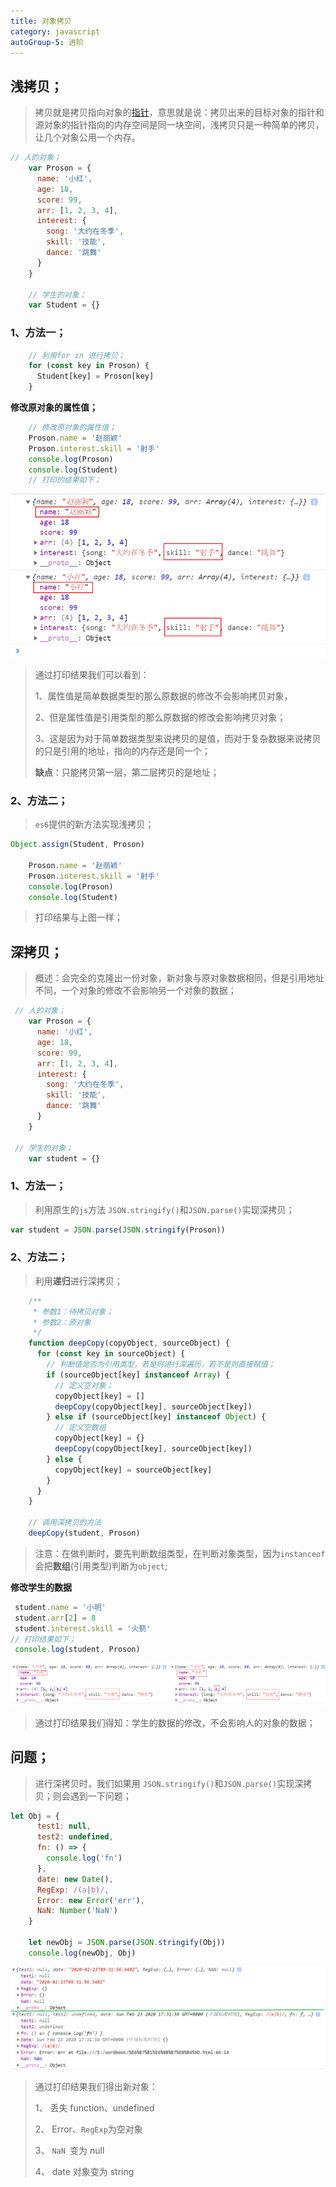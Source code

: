 ```yaml
---
title: 对象拷贝
category: javascript
autoGroup-5: 进阶
---
```


## 浅拷贝；

>  拷贝就是拷贝指向对象的[指针](https://baike.baidu.com/item/指针/2878304)，意思就是说：拷贝出来的目标对象的指针和源对象的指针指向的内存空间是同一块空间，浅拷贝只是一种简单的拷贝，让几个对象公用一个内存。

```js
// 人的对象；
    var Proson = {
      name: '小红',
      age: 18,
      score: 99,
      arr: [1, 2, 3, 4],
      interest: {
        song: '大约在冬季',
        skill: '技能',
        dance: '跳舞'
      }
    }

    // 学生的对象；
    var Student = {}
```

### 1、方法一；

```js
    // 利用for in 进行拷贝；
    for (const key in Proson) {
      Student[key] = Proson[key]
    }
```

**修改原对象的属性值；**

```js
	// 修改原对象的属性值；
    Proson.name = '赵丽颖'
    Proson.interest.skill = '射手'
 	console.log(Proson)
    console.log(Student)
	// 打印的结果如下；
```

![1581859040922](assets/1581859040922.png)

> 通过打印结果我们可以看到：
>
> 1、属性值是简单数据类型的那么原数据的修改不会影响拷贝对象，
>
> 2、但是属性值是引用类型的那么原数据的修改会影响拷贝对象；
>
> 3、这是因为对于简单数据类型来说拷贝的是值，而对于复杂数据来说拷贝的只是引用的地址，指向的内存还是同一个；
>
> **缺点**：只能拷贝第一层，第二层拷贝的是地址；

### 2、方法二；

> `es6`提供的新方法实现浅拷贝；

```js
Object.assign(Student, Proson)

    Proson.name = '赵丽颖'
    Proson.interest.skill = '射手'
    console.log(Proson)
    console.log(Student)
```

> 打印结果与上图一样；

## 深拷贝；

> 概述：会完全的克隆出一份对象，新对象与原对象数据相同，但是引用地址不同，一个对象的修改不会影响另一个对象的数据；

```js
 // 人的对象；
    var Proson = {
      name: '小红',
      age: 18,
      score: 99,
      arr: [1, 2, 3, 4],
      interest: {
        song: '大约在冬季',
        skill: '技能',
        dance: '跳舞'
      }
    }

 // 学生的对象；
    var student = {}
```

### 1、方法一；

> 利用原生的`js`方法 `JSON.stringify()`和`JSON.parse()`实现深拷贝；

```js
var student = JSON.parse(JSON.stringify(Proson))
```

### 2、方法二；

> 利用**递归**进行深拷贝；

```js
    /**
     * 参数1：待拷贝对象；
     * 参数2：原对象
     */
    function deepCopy(copyObject, sourceObject) {
      for (const key in sourceObject) {
        // 判断值是否为引用类型，若是则进行深遍历，若不是则直接赋值；
        if (sourceObject[key] instanceof Array) {
          // 定义空对象；
          copyObject[key] = []
          deepCopy(copyObject[key], sourceObject[key])
        } else if (sourceObject[key] instanceof Object) {
          // 定义空数组
          copyObject[key] = {}
          deepCopy(copyObject[key], sourceObject[key])
        } else {
          copyObject[key] = sourceObject[key]
        }
      }
    }

    // 调用深拷贝的方法
    deepCopy(student, Proson)
```

> 注意：在做判断时，要先判断数组类型，在判断对象类型，因为`instanceof`会把**数组**(引用类型)判断为`object`;

**修改学生的数据**

```js
 student.name = '小明'
 student.arr[2] = 8
 student.interest.skill = '火箭'
// 打印结果如下；
 console.log(student, Proson)
```

![1582449852808](assets/1582449852808.png)

> 通过打印结果我们得知：学生的数据的修改，不会影响人的对象的数据；

## 问题；

> 进行深拷贝时，我们如果用 `JSON.stringify()`和`JSON.parse()`实现深拷贝；则会遇到一下问题；

```js
let Obj = {
      test1: null,
      test2: undefined,
      fn: () => {
        console.log('fn')
      },
      date: new Date(),
      RegExp: /(a|b)/,
      Error: new Error('err'),
      NaN: Number('NaN')
    }

    let newObj = JSON.parse(JSON.stringify(Obj))
    console.log(newObj, Obj)
```

![1582450576713](assets/1582450576713.png)

> 通过打印结果我们得出新对象：
>
> 1、 丢失 function、undefined 
>
> 2、 Error、`RegExp`为空对象 
>
> 3、 `NaN `变为 null
>
> 4、 date 对象变为 string 
